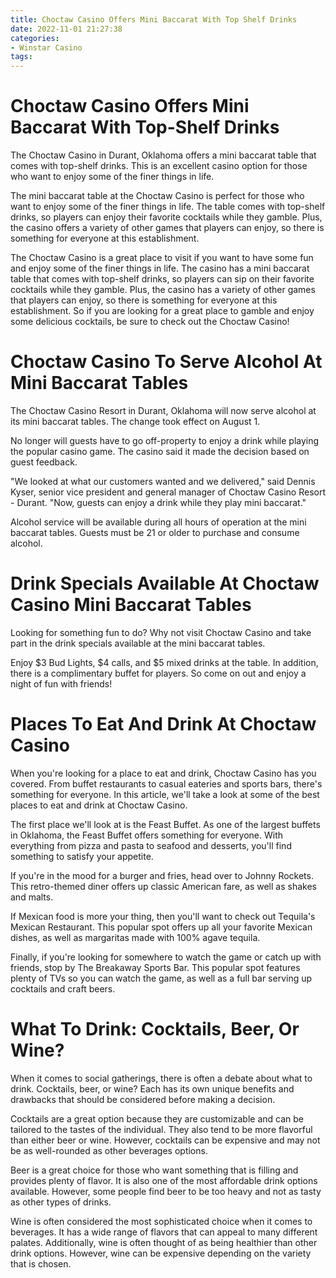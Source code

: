```yaml
---
title: Choctaw Casino Offers Mini Baccarat With Top Shelf Drinks
date: 2022-11-01 21:27:38
categories:
- Winstar Casino
tags:
---
```



#  Choctaw Casino Offers Mini Baccarat With Top-Shelf Drinks

The Choctaw Casino in Durant, Oklahoma offers a mini baccarat table that comes with top-shelf drinks. This is an excellent casino option for those who want to enjoy some of the finer things in life.

The mini baccarat table at the Choctaw Casino is perfect for those who want to enjoy some of the finer things in life. The table comes with top-shelf drinks, so players can enjoy their favorite cocktails while they gamble. Plus, the casino offers a variety of other games that players can enjoy, so there is something for everyone at this establishment.

The Choctaw Casino is a great place to visit if you want to have some fun and enjoy some of the finer things in life. The casino has a mini baccarat table that comes with top-shelf drinks, so players can sip on their favorite cocktails while they gamble. Plus, the casino has a variety of other games that players can enjoy, so there is something for everyone at this establishment. So if you are looking for a great place to gamble and enjoy some delicious cocktails, be sure to check out the Choctaw Casino!

#  Choctaw Casino To Serve Alcohol At Mini Baccarat Tables

The Choctaw Casino Resort in Durant, Oklahoma will now serve alcohol at its mini baccarat tables. The change took effect on August 1.

No longer will guests have to go off-property to enjoy a drink while playing the popular casino game. The casino said it made the decision based on guest feedback.

"We looked at what our customers wanted and we delivered," said Dennis Kyser, senior vice president and general manager of Choctaw Casino Resort - Durant. "Now, guests can enjoy a drink while they play mini baccarat."

Alcohol service will be available during all hours of operation at the mini baccarat tables. Guests must be 21 or older to purchase and consume alcohol.

#  Drink Specials Available At Choctaw Casino Mini Baccarat Tables

Looking for something fun to do? Why not visit Choctaw Casino and take part in the drink specials available at the mini baccarat tables.

Enjoy $3 Bud Lights, $4 calls, and $5 mixed drinks at the table. In addition, there is a complimentary buffet for players. So come on out and enjoy a night of fun with friends!

#  Places To Eat And Drink At Choctaw Casino

When you're looking for a place to eat and drink, Choctaw Casino has you covered. From buffet restaurants to casual eateries and sports bars, there's something for everyone. In this article, we'll take a look at some of the best places to eat and drink at Choctaw Casino.

The first place we'll look at is the Feast Buffet. As one of the largest buffets in Oklahoma, the Feast Buffet offers something for everyone. With everything from pizza and pasta to seafood and desserts, you'll find something to satisfy your appetite.

If you're in the mood for a burger and fries, head over to Johnny Rockets. This retro-themed diner offers up classic American fare, as well as shakes and malts.

If Mexican food is more your thing, then you'll want to check out Tequila's Mexican Restaurant. This popular spot offers up all your favorite Mexican dishes, as well as margaritas made with 100% agave tequila.

Finally, if you're looking for somewhere to watch the game or catch up with friends, stop by The Breakaway Sports Bar. This popular spot features plenty of TVs so you can watch the game, as well as a full bar serving up cocktails and craft beers.

#  What To Drink: Cocktails, Beer, Or Wine?

When it comes to social gatherings, there is often a debate about what to drink. Cocktails, beer, or wine? Each has its own unique benefits and drawbacks that should be considered before making a decision.

Cocktails are a great option because they are customizable and can be tailored to the tastes of the individual. They also tend to be more flavorful than either beer or wine. However, cocktails can be expensive and may not be as well-rounded as other beverages options.

Beer is a great choice for those who want something that is filling and provides plenty of flavor. It is also one of the most affordable drink options available. However, some people find beer to be too heavy and not as tasty as other types of drinks.

Wine is often considered the most sophisticated choice when it comes to beverages. It has a wide range of flavors that can appeal to many different palates. Additionally, wine is often thought of as being healthier than other drink options. However, wine can be expensive depending on the variety that is chosen.